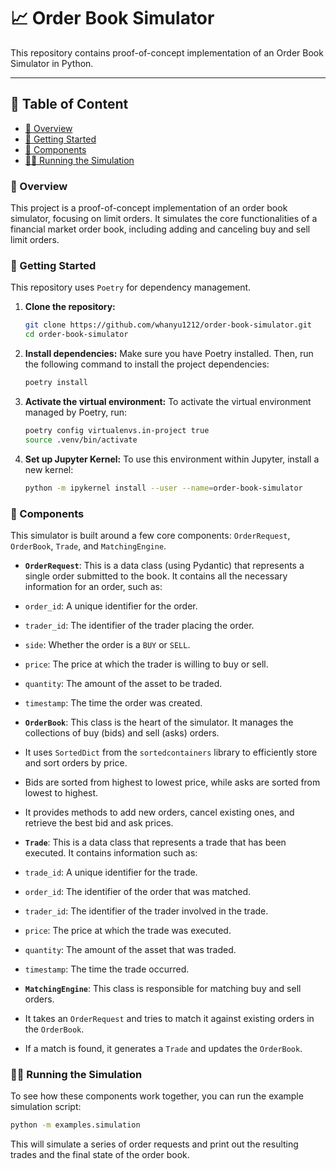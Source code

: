 <!-- omit in toc -->
# 📈 Order Book Simulator
This repository contains proof-of-concept implementation of an Order Book Simulator in Python.

---

<!-- omit in toc -->
## 📜 Table of Content

- [📖 Overview](#-overview)
- [🚀 Getting Started](#-getting-started)
- [🧩 Components](#-components)
- [🏃‍♀️ Running the Simulation](#️-running-the-simulation)

### 📖 Overview
This project is a proof-of-concept implementation of an order book simulator, focusing on limit orders. It simulates the core functionalities of a financial market order book, including adding and canceling buy and sell limit orders.

### 🚀 Getting Started
This repository uses `Poetry` for dependency management.

1. **Clone the repository:**
   ```bash
   git clone https://github.com/whanyu1212/order-book-simulator.git
   cd order-book-simulator
   ```
   
2. **Install dependencies:**
   Make sure you have Poetry installed. Then, run the following command to install the project dependencies:
   ```bash
   poetry install
   ```

3. **Activate the virtual environment:**
   To activate the virtual environment managed by Poetry, run:
   ```bash
   poetry config virtualenvs.in-project true
   source .venv/bin/activate
   ```

4. **Set up Jupyter Kernel:**
   To use this environment within Jupyter, install a new kernel:
   ```bash
   python -m ipykernel install --user --name=order-book-simulator
   ```

### 🧩 Components
This simulator is built around a few core components: `OrderRequest`, `OrderBook`, `Trade`, and `MatchingEngine`.

- **`OrderRequest`**: This is a data class (using Pydantic) that represents a single order submitted to the book. It contains all the necessary information for an order, such as:
 - `order_id`: A unique identifier for the order.
 - `trader_id`: The identifier of the trader placing the order.
 - `side`: Whether the order is a `BUY` or `SELL`.
 - `price`: The price at which the trader is willing to buy or sell.
 - `quantity`: The amount of the asset to be traded.
 - `timestamp`: The time the order was created.

- **`OrderBook`**: This class is the heart of the simulator. It manages the collections of buy (bids) and sell (asks) orders.
 - It uses `SortedDict` from the `sortedcontainers` library to efficiently store and sort orders by price.
 - Bids are sorted from highest to lowest price, while asks are sorted from lowest to highest.
 - It provides methods to add new orders, cancel existing ones, and retrieve the best bid and ask prices.

- **`Trade`**: This is a data class that represents a trade that has been executed. It contains information such as:
 - `trade_id`: A unique identifier for the trade.
 - `order_id`: The identifier of the order that was matched.
 - `trader_id`: The identifier of the trader involved in the trade.
 - `price`: The price at which the trade was executed.
 - `quantity`: The amount of the asset that was traded.
 - `timestamp`: The time the trade occurred.

- **`MatchingEngine`**: This class is responsible for matching buy and sell orders.
 - It takes an `OrderRequest` and tries to match it against existing orders in the `OrderBook`.
 - If a match is found, it generates a `Trade` and updates the `OrderBook`.

### 🏃‍♀️ Running the Simulation
To see how these components work together, you can run the example simulation script:
```bash
python -m examples.simulation
```
This will simulate a series of order requests and print out the resulting trades and the final state of the order book.